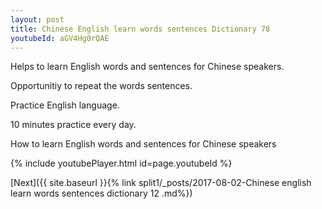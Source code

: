 ```yaml
---
layout: post
title: Chinese English learn words sentences Dictionary 78 
youtubeId: aGV4Hg0rQAE
---
```

 
 
Helps to learn English words and sentences for Chinese speakers.

Opportunitiy to repeat the words sentences. 

Practice English language. 
 
10 minutes practice every day. 
 
How to learn English words and sentences for Chinese speakers 
 
{% include youtubePlayer.html id=page.youtubeId %}
 
 
[Next]({{ site.baseurl }}{% link  split1/_posts/2017-08-02-Chinese english learn words sentences dictionary 12 .md%})
 

